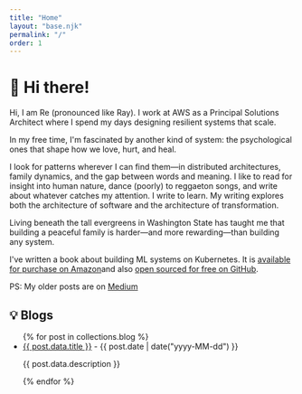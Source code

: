 ```yaml
---
title: "Home"
layout: "base.njk"
permalink: "/"
order: 1
---
```


# 👋 Hi there!

Hi, I am Re (pronounced like Ray). I work at AWS as a Principal Solutions Architect where I spend my days designing resilient systems that scale.

In my free time, I'm fascinated by another kind of system: the psychological ones that shape how we love, hurt, and heal.

I look for patterns wherever I can find them—in distributed architectures, family dynamics, and the gap between words and meaning. I like to read for insight into human nature, dance (poorly) to reggaeton songs, and write about whatever catches my attention. I write to learn. My writing explores both the architecture of software and the architecture of transformation.

Living beneath the tall evergreens in Washington State has taught me that building a peaceful family is harder—and more rewarding—than building any system.

I've written a book about building ML systems on Kubernetes. It is [available for purchase on Amazon](https://www.amazon.com/dp/B0FQ4BFHLV)and also [open sourced for free on GitHub](https://github.com/mlops-on-kubernetes/Book).

PS: My older posts are on [Medium](https://medium.com/@realz)

## 💡 Blogs

<ul class="blogList">
  {% for post in collections.blog %}
  <li class=blogListItem>
    <a href="{{ post.url }}">{{ post.data.title }}</a> - {{ post.date | date("yyyy-MM-dd") }}
    <p>{{ post.data.description }}</p>
  </li>
  {% endfor %}
</ul>
